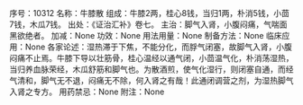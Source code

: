 序号：10312
名称：牛膝散
组成：牛膝2两，桂心8钱，当归1两，朴消5钱，小茴7钱，木瓜7钱。
出处：《证治汇补》卷七。
主治：脚气入肾，小腹闷痛，气喘面黑欲绝者。
加减：None
功效：None
用法用量：None
制备方法：None
临床应用：None
各家论述：湿热滞于下焦，不能分化，而脬气闭塞，故脚气入肾，小腹闷痛不止焉。牛膝下导以壮筋骨，桂心温经以通气闭，小茴温气化，朴消荡湿热，当归养血脉荣经，木瓜舒筋和脚气也。为散酒煎，使气化湿行，则闭塞自通，而经气清和，脚气无不退，闷痛无不除，何入肾之有哉！此通闭调营之剂，为湿热脚气入肾之专方。
用药禁忌：None
附注：None
